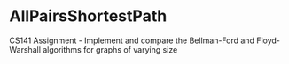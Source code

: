 # AllPairsShortestPath
CS141 Assignment - Implement and compare the Bellman-Ford and Floyd-Warshall algorithms for graphs of varying size

